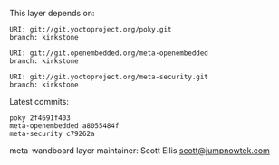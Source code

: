This layer depends on:

    URI: git://git.yoctoproject.org/poky.git
    branch: kirkstone

    URI: git://git.openembedded.org/meta-openembedded
    branch: kirkstone

    URI: git://git.yoctoproject.org/meta-security.git
    branch: kirkstone

Latest commits:

    poky 2f4691f403
    meta-openembedded a8055484f
    meta-security c79262a

meta-wandboard layer maintainer: Scott Ellis <scott@jumpnowtek.com>
